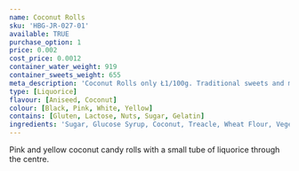 ```yaml
---
name: Coconut Rolls
sku: 'HBG-JR-027-01'
available: TRUE
purchase_option: 1
price: 0.002
cost_price: 0.0012
container_water_weight: 919
container_sweets_weight: 655
meta_description: 'Coconut Rolls only Ł1/100g. Traditional sweets and more at Humbugs Confectionery Store. Specialists in satisfying your sweet tooth!'
type: [Liquorice]
flavour: [Aniseed, Coconut]
colour: [Black, Pink, White, Yellow]
contains: [Gluten, Lactose, Nuts, Sugar, Gelatin]
ingredients: 'Sugar, Glucose Syrup, Coconut, Treacle, Wheat Flour, Vegetable Oil, Humectant (Glycerol) Gelatine, Liquorice Extract, Cocoa Powder. Flavours: Apple Juice Concentrate, Hibiscus, Spinach, Nettle'
---
```

Pink and yellow coconut candy rolls with a small tube of liquorice through the centre.